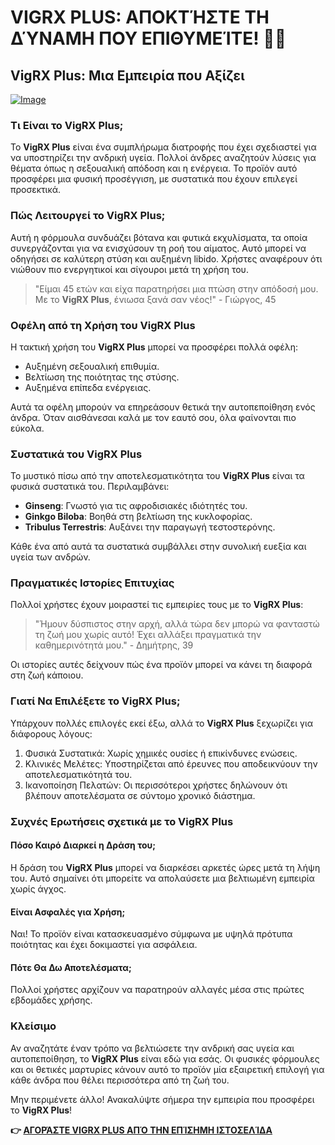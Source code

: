 # VIGRX PLUS: ΑΠΟΚΤΉΣΤΕ ΤΗ ΔΎΝΑΜΗ ΠΟΥ ΕΠΙΘΥΜΕΊΤΕ! 💪✨

## VigRX Plus: Μια Εμπειρία που Αξίζει

[![Image](https://www2.sellhealth.com/63/vigrxplus_box_headon_reflection_lg.jpg)](https://gchaffi.com/lNWDWynZ)

### Τι Είναι το VigRX Plus;

Το **VigRX Plus** είναι ένα συμπλήρωμα διατροφής που έχει σχεδιαστεί για να υποστηρίζει την ανδρική υγεία. Πολλοί άνδρες αναζητούν λύσεις για θέματα όπως η σεξουαλική απόδοση και η ενέργεια. Το προϊόν αυτό προσφέρει μια φυσική προσέγγιση, με συστατικά που έχουν επιλεγεί προσεκτικά.

### Πώς Λειτουργεί το VigRX Plus;

Αυτή η φόρμουλα συνδυάζει βότανα και φυτικά εκχυλίσματα, τα οποία συνεργάζονται για να ενισχύσουν τη ροή του αίματος. Αυτό μπορεί να οδηγήσει σε καλύτερη στύση και αυξημένη libido. Χρήστες αναφέρουν ότι νιώθουν πιο ενεργητικοί και σίγουροι μετά τη χρήση του.

> "Είμαι 45 ετών και είχα παρατηρήσει μια πτώση στην απόδοσή μου. Με το **VigRX Plus**, ένιωσα ξανά σαν νέος!" - Γιώργος, 45

### Οφέλη από τη Χρήση του VigRX Plus

Η τακτική χρήση του **VigRX Plus** μπορεί να προσφέρει πολλά οφέλη:

- Αυξημένη σεξουαλική επιθυμία.
- Βελτίωση της ποιότητας της στύσης.
- Αυξημένα επίπεδα ενέργειας.
  
Αυτά τα οφέλη μπορούν να επηρεάσουν θετικά την αυτοπεποίθηση ενός άνδρα. Όταν αισθάνεσαι καλά με τον εαυτό σου, όλα φαίνονται πιο εύκολα.

### Συστατικά του VigRX Plus

Το μυστικό πίσω από την αποτελεσματικότητα του **VigRX Plus** είναι τα φυσικά συστατικά του. Περιλαμβάνει:

- **Ginseng**: Γνωστό για τις αφροδισιακές ιδιότητές του.
- **Ginkgo Biloba**: Βοηθά στη βελτίωση της κυκλοφορίας.
- **Tribulus Terrestris**: Αυξάνει την παραγωγή τεστοστερόνης.

Κάθε ένα από αυτά τα συστατικά συμβάλλει στην συνολική ευεξία και υγεία των ανδρών.

### Πραγματικές Ιστορίες Επιτυχίας

Πολλοί χρήστες έχουν μοιραστεί τις εμπειρίες τους με το **VigRX Plus**:

> "Ήμουν δύσπιστος στην αρχή, αλλά τώρα δεν μπορώ να φανταστώ τη ζωή μου χωρίς αυτό! Έχει αλλάξει πραγματικά την καθημερινότητά μου." - Δημήτρης, 39

Οι ιστορίες αυτές δείχνουν πώς ένα προϊόν μπορεί να κάνει τη διαφορά στη ζωή κάποιου.

### Γιατί Να Επιλέξετε το VigRX Plus;

Υπάρχουν πολλές επιλογές εκεί έξω, αλλά το **VigRX Plus** ξεχωρίζει για διάφορους λόγους:

1. Φυσικά Συστατικά: Χωρίς χημικές ουσίες ή επικίνδυνες ενώσεις.
2. Κλινικές Μελέτες: Υποστηρίζεται από έρευνες που αποδεικνύουν την αποτελεσματικότητά του.
3. Ικανοποίηση Πελατών: Οι περισσότεροι χρήστες δηλώνουν ότι βλέπουν αποτελέσματα σε σύντομο χρονικό διάστημα.

### Συχνές Ερωτήσεις σχετικά με το VigRX Plus

#### Πόσο Καιρό Διαρκεί η Δράση του;

Η δράση του **VigRX Plus** μπορεί να διαρκέσει αρκετές ώρες μετά τη λήψη του. Αυτό σημαίνει ότι μπορείτε να απολαύσετε μια βελτιωμένη εμπειρία χωρίς άγχος.

#### Είναι Ασφαλές για Χρήση;

Ναι! Το προϊόν είναι κατασκευασμένο σύμφωνα με υψηλά πρότυπα ποιότητας και έχει δοκιμαστεί για ασφάλεια.

#### Πότε Θα Δω Αποτελέσματα;

Πολλοί χρήστες αρχίζουν να παρατηρούν αλλαγές μέσα στις πρώτες εβδομάδες χρήσης.

### Κλείσιμο

Αν αναζητάτε έναν τρόπο να βελτιώσετε την ανδρική σας υγεία και αυτοπεποίθηση, το **VigRX Plus** είναι εδώ για εσάς. Οι φυσικές φόρμουλες και οι θετικές μαρτυρίες κάνουν αυτό το προϊόν μία εξαιρετική επιλογή για κάθε άνδρα που θέλει περισσότερα από τη ζωή του.

Μην περιμένετε άλλο! Ανακαλύψτε σήμερα την εμπειρία που προσφέρει το **VigRX Plus**!



**👉 [ΑΓΟΡΆΣΤΕ VIGRX PLUS ΑΠΌ ΤΗΝ ΕΠΊΣΗΜΗ ΙΣΤΟΣΕΛΊΔΑ](https://gchaffi.com/lNWDWynZ)**